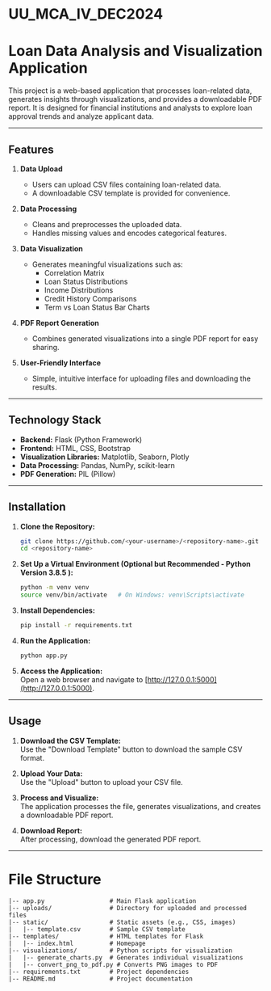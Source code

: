 # UU_MCA_IV_DEC2024

# Loan Data Analysis and Visualization Application

This project is a web-based application that processes loan-related data, generates insights through visualizations, and provides a downloadable PDF report. It is designed for financial institutions and analysts to explore loan approval trends and analyze applicant data.

---

## Features

1. **Data Upload**  
   - Users can upload CSV files containing loan-related data.  
   - A downloadable CSV template is provided for convenience.

2. **Data Processing**  
   - Cleans and preprocesses the uploaded data.  
   - Handles missing values and encodes categorical features.

3. **Data Visualization**  
   - Generates meaningful visualizations such as:  
     - Correlation Matrix  
     - Loan Status Distributions  
     - Income Distributions  
     - Credit History Comparisons  
     - Term vs Loan Status Bar Charts  

4. **PDF Report Generation**  
   - Combines generated visualizations into a single PDF report for easy sharing.

5. **User-Friendly Interface**  
   - Simple, intuitive interface for uploading files and downloading the results.

---

## Technology Stack

- **Backend:** Flask (Python Framework)  
- **Frontend:** HTML, CSS, Bootstrap  
- **Visualization Libraries:** Matplotlib, Seaborn, Plotly  
- **Data Processing:** Pandas, NumPy, scikit-learn  
- **PDF Generation:** PIL (Pillow)

---

## Installation

1. **Clone the Repository:**
   ```bash
   git clone https://github.com/<your-username>/<repository-name>.git
   cd <repository-name>

2. **Set Up a Virtual Environment (Optional but Recommended - Python Version 3.8.5 ):**
   ```bash
   python -m venv venv
   source venv/bin/activate   # On Windows: venv\Scripts\activate

3. **Install Dependencies:**
   ```bash
   pip install -r requirements.txt

4. **Run the Application:**
   ```bash
   python app.py

5. **Access the Application:**  
   Open a web browser and navigate to [http://127.0.0.1:5000](http://127.0.0.1:5000).


---
## Usage

1. **Download the CSV Template:**  
   Use the "Download Template" button to download the sample CSV format.

2. **Upload Your Data:**  
   Use the "Upload" button to upload your CSV file.

3. **Process and Visualize:**  
   The application processes the file, generates visualizations, and creates a downloadable PDF report.

4. **Download Report:**  
   After processing, download the generated PDF report.

---
# File Structure
```plaintext
|-- app.py                  # Main Flask application
|-- uploads/                # Directory for uploaded and processed files
|-- static/                 # Static assets (e.g., CSS, images)
|   |-- template.csv        # Sample CSV template
|-- templates/              # HTML templates for Flask
|   |-- index.html          # Homepage
|-- visualizations/         # Python scripts for visualization
|   |-- generate_charts.py  # Generates individual visualizations
|   |-- convert_png_to_pdf.py # Converts PNG images to PDF
|-- requirements.txt        # Project dependencies
|-- README.md               # Project documentation
